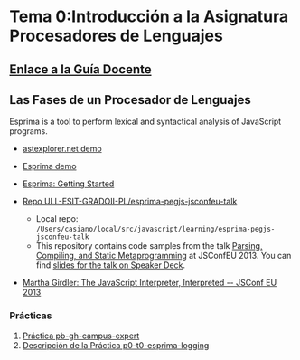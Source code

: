 # Tema 0:Introducción a la Asignatura Procesadores de Lenguajes

## [Enlace a la Guía Docente](https://www.ull.es/apps/guias/guias/view_guide/16020/)

##  Las Fases de un Procesador de Lenguajes

Esprima is a tool to perform lexical and syntactical analysis of JavaScript programs.

* <a href="https://astexplorer.net/" target="_blank">astexplorer.net demo</a>
* <a href="http://esprima.org/demo/parse.html" target="_blank">Esprima demo</a>
* <a href="https://esprima.readthedocs.io/en/latest/getting-started.html" target="_blank">Esprima: Getting Started</a>
* <a href="https://github.com/ULL-ESIT-GRADOII-PL/esprima-pegjs-jsconfeu-talk" target="_blank">Repo ULL-ESIT-GRADOII-PL/esprima-pegjs-jsconfeu-talk</a>
    * Local repo: `/Users/casiano/local/src/javascript/learning/esprima-pegjs-jsconfeu-talk`
    * This repository contains code samples from the talk [Parsing, Compiling, and Static Metaprogramming][talk] at JSConfEU 2013. You can find [slides for the talk on Speaker Deck](https://speakerdeck.com/pdubroy/parsing-compiling-and-static-metaprogramming).

* [Martha Girdler: The JavaScript Interpreter, Interpreted -- JSConf EU 2013](https://youtu.be/iSxNCYcPAFk)

### Prácticas

1. [Práctica pb-gh-campus-expert](practicas/pb-gh-campus-expert)
2. [Descripción de la Práctica p0-t0-esprima-logging](practicas/p0-t0-esprima-logging)

[talk]: http://2013.jsconf.eu/speakers/patrick-dubroy-parsing-compiling-and-static-metaprogramming.html
